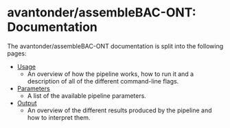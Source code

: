 # avantonder/assembleBAC-ONT: Documentation

The avantonder/assembleBAC-ONT documentation is split into the following pages:

- [Usage](usage.md)
  - An overview of how the pipeline works, how to run it and a description of all of the different command-line flags.
- [Parameters](parameters.md)
  - A list of the available pipeline parameters.
- [Output](output.md)
  - An overview of the different results produced by the pipeline and how to interpret them.

